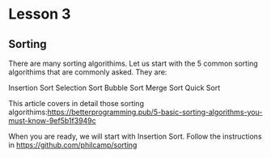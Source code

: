 # Lesson 3

## Sorting

There are many sorting algorithims. Let us start with the 5 common sorting
algorithims that are commonly asked. They are:

Insertion Sort
Selection Sort
Bubble Sort
Merge Sort
Quick Sort

This article covers in detail those sorting algorithims:https://betterprogramming.pub/5-basic-sorting-algorithms-you-must-know-9ef5b1f3949c

When you are ready, we will start with Insertion Sort. Follow the instructions in https://github.com/philcamp/sorting
